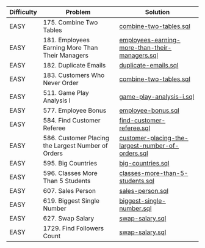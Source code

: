 | Difficulty | Problem | Solution
|---|---|---|
| EASY | 175. Combine Two Tables | [combine-two-tables.sql](/SQL/src/employees-earning-more-than-their-managers.sql)|
| EASY | 181. Employees Earning More Than Their Managers | [employees-earning-more-than-their-managers.sql](/SQL/src/employees-earning-more-than-their-managers.sql) |
| EASY | 182. Duplicate Emails | [duplicate-emails.sql](/SQL/src/duplicate-emails.sql) |
| EASY | 183. Customers Who Never Order | [combine-two-tables.sql](https://github.com/Trim07/LeetCode/blob/main/SQL/src/combine-two-tables.sql) |
| EASY | 511. Game Play Analysis I | [game-play-analysis-i.sql](/SQL/src/game-play-analysis-i.sql) |
| EASY | 577. Employee Bonus | [employee-bonus.sql](/SQL/src/employee-bonus.sql) |
| EASY | 584. Find Customer Referee | [find-customer-referee.sql](/SQL/src/find-customer-referee.sql) |
| EASY | 586. Customer Placing the Largest Number of Orders | [customer-placing-the-largest-number-of-orders.sql](/SQL/src/customer-placing-the-largest-number-of-orders.sql) |
| EASY | 595. Big Countries | [big-countries.sql](/SQL/src/big-countries.sql) |
| EASY | 596. Classes More Than 5 Students | [classes-more-than-5-students.sql](/SQL/src/classes-more-than-5-students.sql) |
| EASY | 607. Sales Person | [sales-person.sql](/SQL/src/sales-person.sql) |
| EASY | 619. Biggest Single Number | [biggest-single-number.sql](/SQL/src/biggest-single-number.sql) |
| EASY | 627. Swap Salary | [swap-salary.sql](/SQL/src/swap-salary.sql) |
| EASY | 1729. Find Followers Count | [swap-salary.sql](/SQL/src/find-followers-count.sql) |

